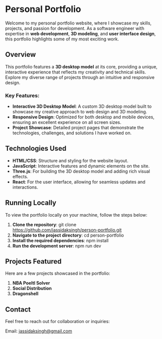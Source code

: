 # Personal Portfolio

Welcome to my personal portfolio website, where I showcase my skills, projects, and passion for development. As a software engineer with expertise in **web development**, **3D modeling**, and **user interface design**, this portfolio highlights some of my most exciting work.

## Overview

This portfolio features a **3D desktop model** at its core, providing a unique, interactive experience that reflects my creativity and technical skills. Explore my diverse range of projects through an intuitive and responsive design.

### Key Features:
- **Interactive 3D Desktop Model**: A custom 3D desktop model built to showcase my creative approach to web design and 3D modeling.
- **Responsive Design**: Optimized for both desktop and mobile devices, ensuring an excellent experience on all screen sizes.
- **Project Showcase**: Detailed project pages that demonstrate the technologies, challenges, and solutions I have worked on.

## Technologies Used
- **HTML/CSS**: Structure and styling for the website layout.
- **JavaScript**: Interactive features and dynamic elements on the site.
- **Three.js**: For building the 3D desktop model and adding rich visual effects.
- **React**: For the user interface, allowing for seamless updates and interactions.

## Running Locally

To view the portfolio locally on your machine, follow the steps below:

1. **Clone the repository**:
    git clone https://github.com/jassidaksingh/person-portfolio.git
2. **Navigate to the project directory**:
    cd person-portfolio
3. **Install the required dependencies**:
    npm install
4. **Run the development server**:
    npm run dev

## Projects Featured

Here are a few projects showcased in the portfolio:

1. **NBA Poeltl Solver**
2. **Social Distribution**
3. **Dragonshell**

## Contact

Feel free to reach out for collaboration or inquiries:

Email: jassidaksingh@gmail.com
